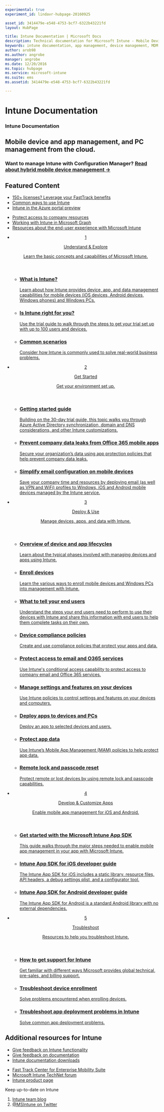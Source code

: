 ```yaml
---
experimental: true
experiment_id: lindavr-hubpage-20160925

asset_id: 3414479e-e548-4753-bcf7-6322b43221fd
layout: HubPage

title: Intune Documentation | Microsoft Docs
description: Technical documentation for Microsoft Intune - Mobile Device and Application Management
keywords: intune documentation, app management, device management, MDM documentation, MAM documentation
author: arob98
ms.author: angrobe
manager: angrobe
ms.date: 12/20/2016
ms.topic: hubpage
ms.service: microsoft-intune
ms.suite: ems
ms.assetid: 3414479e-e548-4753-bcf7-6322b43221fd

---
```

# Intune Documentation
<article id="main">
    <section id="hero-content">
      <h1>Intune Documentation</h1>
      <h2>Mobile device and app management, and PC management from the cloud. </h2>
      <h3>Want to manage Intune with Configuration Manager? <a href="https://docs.microsoft.com/en-us/sccm/mdm/understand/choose-between-standalone-intune-and-hybrid-mobile-device-management" target="_blank">Read about hybrid mobile device management &rarr;</a></h3>
    </section>
    <section id="featured" class="container">
      <h2 class="section-heading"><span class="icon icon-warning"></span> Featured Content</h2>
      <div class="features row">
        <ul class="column column-half">
          <li><a href="http://fasttrack.microsoft.com/ems">150+ licenses? Leverage your FastTrack benefits</a></li>
          <li><a href="/intune/understand-explore/common-ways-to-use-intune">Common ways to use Intune</a></li>
          <li><a href="/intune-azure/introduction/what-is-microsoft-intune">Intune in the Azure portal preview</a></li>
        </ul>
        <ul class="column column-half">
          <li><a href="/intune/deploy-use/restrict-access-based-on-device-network-app-risk">Protect access to company resources</a></li>
          <li><a href="https://graph.microsoft.io/en-us/docs/api-reference/beta/intune_graph_overview">Working with Intune in Microsoft Graph</a></li>
          <li><a href="/intune/deploy-use/what-to-tell-your-end-users-about-using-microsoft-intune">Resources about the end-user experience with Microsoft Intune</a></li>
        </ul>
      </div>
    </section>
    <div id="journeys">
      <section class="container">
        <!-- <h2 class="section-heading"><span class="icon icon-inheritance"></span> Stages</h2> -->
        <ul class="journeys-list">
          <li class="journey-step">
            <header class="journey-step-header row">
              <a href="/intune/understand-explore/introduction-to-microsoft-intune">
                <div class="title column-third">
                  <span class="step-number">1</span>
                  <p>Understand &amp; Explore</p>
                </div>
                <p class="description column-two-thirds">Learn the basic concepts and capabilities of Microsoft Intune.
                </p>
              </a>
            </header>
            <section class="journey-step-elements content">
              <ul class="row">
                <li class="column-third">
                  <a href="/intune/understand-explore/introduction-to-microsoft-intune">
                    <h3>What is Intune?</h3>
                    <p>Learn about how Intune provides device, app, and data management capabilities for mobile devices (iOS devices, Android devices, Windows phones) and Windows PCs.</p>
                  </a>
                </li>
                <li class="column-third">
                  <a href="/intune/understand-explore/get-started-with-a-30-day-trial-of-microsoft-intune">
                    <h3>Is Intune right for you?</h3>
                    <p>Use the trial guide to walk through the steps to get your trial set up with up to 100 users and devices.</p>
                  </a>
                </li>
                <li class="column-third">
                  <a href="/intune/understand-explore/common-ways-to-use-intune">
                    <h3>Common scenarios</h3>
                    <p>Consider how Intune is commonly used to solve real-world business problems.</p>
                  </a>
                </li>
              </ul>
            </section>
          </li>
          <li class="journey-step">
            <header class="journey-step-header row">
              <a href="/intune/get-started/what-to-know-before-you-start-microsoft-intune">
                <div class="title column-third">
                  <span class="step-number">2</span>
                  <p>Get Started</p>
                </div>
                <p class="description column-two-thirds">Get your environment set up.
                </p>
              </a>
            </header>
            <section class="journey-step-elements content">
              <ul class="row">
                <li class="column-third">
                  <a href="/intune/get-started/start-with-a-paid-subscription-to-microsoft-intune">
                    <h3>Getting started guide</h3>
            <p>Building on the 30-day trial guide, this topic walks you through Azure Active Directory synchronization, domain and DNS considerations, and other Intune customizations.</p>
                  </a>
                </li>
                <li class="column-third">
                  <a href="/intune/get-started/prevent-company-data-leaks-from-office-365-mobile-apps">
                    <h3>Prevent company data leaks from Office 365 mobile apps</h3>
                    <p>Secure your organization’s data using app protection policies that help prevent company data leaks.</p>
                  </a>
                </li>
                <li class="column-third">
                  <a href="/intune/get-started/simplify-email-configuration-on-mobile-devices">
                    <h3>Simplify email configuration on mobile devices</h3>
                    <p>Save your company time and resources by deploying email (as well as VPN and WiFi) profiles to Windows, iOS and Android mobile devices managed by the Intune service.</p>
                  </a>
                </li>
              </ul>
            </section>
          </li>
          <li class="journey-step">
            <header class="journey-step-header row">
              <a href="/intune/deploy-use/overview-of-device-and-app-lifecycles-in-microsoft-intune">
                <div class="title column-third">
                  <span class="step-number">3</span>
                  <p>Deploy &amp; Use</p>
                </div>
                <p class="description column-two-thirds">Manage devices, apps, and data with Intune.
                </p>
              </a>
            </header>
            <section class="journey-step-elements content">
              <ul class="row">
                <li class="column-third">
                  <a href="/intune/deploy-use/overview-of-device-and-app-lifecycles-in-microsoft-intune">
                    <h3>Overview of device and app lifecycles</h3>
                    <p>Learn about the typical phases involved with managing devices and apps using Intune.</p>
                  </a>
                </li>
                <li class="column-third">
                  <a href="/intune/deploy-use/enroll-devices-in-microsoft-intune">
                    <h3>Enroll devices</h3>
                    <p>Learn the various ways to enroll mobile devices and Windows PCs into management with Intune.</p>
                  </a>
                </li>
                <li class="column-third">
                  <a href="/intune/deploy-use/what-to-tell-your-end-users-about-using-microsoft-intune">
                    <h3>What to tell your end users</h3>
                    <p>Understand the steps your end users need to perform to use their devices with Intune and share this information with end users to help them complete tasks on their own.</p>
                  </a>
                </li>
              </ul>
	      <ul class="row">
                <li class="column-third">
                  <a href="/intune/deploy-use/introduction-to-device-compliance-policies-in-microsoft-intune">
                    <h3>Device compliance policies</h3>
                    <p>Create and use compliance policies that protect your apps and data.</p>
                  </a>
                </li>
                <li class="column-third">
                  <a href="/intune/deploy-use/restrict-access-to-email-and-o365-services-with-microsoft-intune">
                    <h3>Protect access to email and O365 services</h3>
                    <p>Use Intune's conditional access capability to protect access to company email and Office 365 services.</p>
                  </a>
                </li>
                <li class="column-third">
                  <a href="/intune/deploy-use/manage-settings-and-features-on-your-devices-with-microsoft-intune-policies">
                    <h3>Manage settings and features on your devices</h3>
                    <p>Use Intune policies to control settings and features on your devices and computers.</p>
                  </a>
                </li>
              </ul>
                <ul class="row">
                <li class="column-third">
                  <a href="/intune/deploy-use/deploy-apps-in-microsoft-intune">
                    <h3>Deploy apps to devices and PCs</h3>
                    <p>Deploy an app to selected devices and users.</p>
                  </a>
                </li>
                <li class="column-third">
                  <a href="/intune/deploy-use/protect-app-data-using-mobile-app-management-policies-with-microsoft-intune">
                    <h3>Protect app data</h3>
                    <p>Use Intune’s Mobile App Management (MAM) policies to help protect app data.</p>
                  </a>
                </li>
                <li class="column-third">
                  <a href="/intune/deploy-use/use-remote-lock-and-passcode-reset-in-microsoft-intune">
                    <h3>Remote lock and passcode reset</h3>
                    <p>Protect remote or lost devices by using remote lock and passcode capabilities.</p>
                  </a>
                </li>
              </ul>
	    </section>
          </li>
          <li class="journey-step">
            <header class="journey-step-header row">
              <a href="/intune/develop/intune-app-sdk">
                <div class="title column-third">
                  <span class="step-number">4</span>
                  <p>Develop & Customize Apps</p>
                </div>
                <p class="description column-two-thirds">Enable mobile app management for iOS and Android.</p>
              </a>
            </header>
            <section class="journey-step-elements content">
              <ul class="row">
                <li class="column-third">
                  <a href="/intune/develop/intune-app-sdk-get-started">
                    <h3>Get started with the Microsoft Intune App SDK</h3>
                    <p>This guide walks through the major steps needed to enable mobile app management in your app with Microsoft Intune.</p>
                  </a>
                </li>
                <li class="column-third">
                  <a href="/intune/develop/intune-app-sdk-ios">
                    <h3>Intune App SDK for iOS developer guide</h3>
                    <p>The Intune App SDK for iOS includes a static library, resource files, API headers, a debug settings plist, and a configurator tool.</p>
                  </a>
                </li>
                <li class="column-third">
                  <a href="/intune/develop/intune-app-sdk-android">
                    <h3>Intune App SDK for Android developer guide</h3>
                    <p>The Intune App SDK for Android is a standard Android library with no external dependencies.</p>
                  </a>
                </li>
              </ul>
            </section>
            </li>
      <li class="journey-step">
            <header class="journey-step-header row">
              <a href="/intune/troubleshoot/how-to-get-support-for-microsoft-intune">
                <div class="title column-third">
                  <span class="step-number">5</span>
                  <p>Troubleshoot</p>
                </div>
                <p class="description column-two-thirds">Resources to help you troubleshoot Intune.</p>
              </a>
            </header>
            <section class="journey-step-elements content">
              <ul class="row">
                <li class="column-third">
                  <a href="/intune/troubleshoot/how-to-get-support-for-microsoft-intune">
                    <h3>How to get support for Intune</h3>
                    <p>Get familiar with different ways Microsoft provides global technical, pre-sales, and billing support.</p>
                  </a>
                </li>
                <li class="column-third">
                  <a href="/intune/troubleshoot/troubleshoot-device-enrollment-in-intune">
                    <h3>Troubleshoot device enrollment</h3>
                    <p>Solve problems encountered when enrolling devices.</p>
                  </a>
                </li>
                <li class="column-third">
                  <a href="/intune/troubleshoot/troubleshoot-app-deployment-problems-in-microsoft-intune">
                    <h3>Troubleshoot app deployment problems in Intune</h3>
                    <p>Solve common app deployment problems.</p>
                  </a>
                </li>
              </ul>
            </section>
          </li>
        </ul>
      </section>
    </div>
    <div class="section-border">
      <section class="resources container">
      <h2 class="section-heading"><span class="icon icon-note"></span>Additional resources for Intune</h2>
      <div class="resource-list row">
          <ul class="column-half">
          <li><a href="https://microsoftintune.uservoice.com/" target="_blank">Give feedback on Intune functionality</a></li>
          <li><a href="https://microsoftintune.uservoice.com/forums/291681-ideas/category/115707-documentation" target="_blank">Give feedback on documentation</a></li>
          <li><a href="https://gallery.technet.microsoft.com/site/search?f%5B0%5D.Type=User&f%5B0%5D.Value=ECM%20Docs%20Team%20-%20MSFT" target="_blank">Intune documentation downloads</a></li>
          </ul>
          <ul class="column-half">
          <li><a href="/enterprise-mobility/solutions/fasttrack-center-benefit-for-enterprise-mobility-suite-ems" target="_blank">Fast Track Center for Enterprise Mobility Suite</a></li>
          <li><a href="https://social.technet.microsoft.com/Forums/en-US/home?category=microsoftintune&filter=alltypes&sort=lastpostdesc" target="_blank">Microsoft Intune TechNet forum</a></li>
          <li><a href="https://www.microsoft.com/en-us/server-cloud/products/microsoft-intune/default.aspx" target="_blank">Intune product page</a></li>
          </ul>
      </div>
      </section>
    </div>
    <aside class="alert alert-social">
      <p>Keep up-to-date on Intune</p>
      <ol class="action-list">
        <li><a href="https://blogs.technet.com/b/microsoftintune/" target="_blank" class="button-bordered button-translucent">Intune team blog</a></li>
        <li><a href="https://twitter.com/msintune/" target="_blank" class="button-bordered button-translucent">@MSIntune on Twitter</a></li>
      </ol>
    </aside>
</article>
